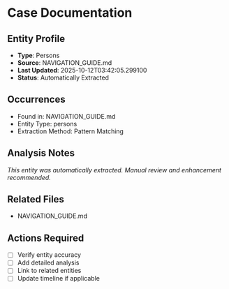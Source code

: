 # Case Documentation

## Entity Profile
- **Type**: Persons
- **Source**: NAVIGATION_GUIDE.md
- **Last Updated**: 2025-10-12T03:42:05.299100
- **Status**: Automatically Extracted

## Occurrences
- Found in: NAVIGATION_GUIDE.md
- Entity Type: persons
- Extraction Method: Pattern Matching

## Analysis Notes
*This entity was automatically extracted. Manual review and enhancement recommended.*

## Related Files
- NAVIGATION_GUIDE.md

## Actions Required
- [ ] Verify entity accuracy
- [ ] Add detailed analysis
- [ ] Link to related entities
- [ ] Update timeline if applicable
